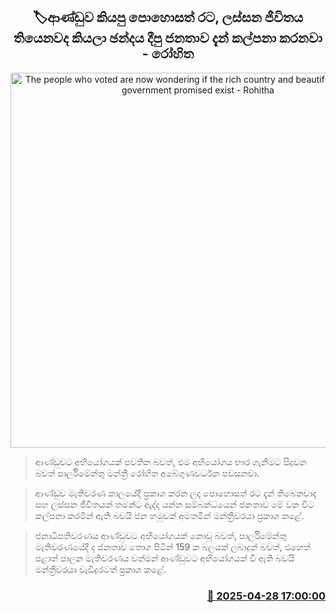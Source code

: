<p align='center'><b><h2 align='center' title='The people who voted are now wondering if the rich country and beautiful life that the government promised exist - Rohitha'>🏷ආණ්ඩුව කියපු පොහොසත් රට, ලස්සන ජීවිතය තියෙනවද කියලා ඡන්දය දීපු ජනතාව දැන් කල්පනා කරනවා - රෝහිත</h2></b></p>
<p align='center'><img src='https://helakuru.sgp1.cdn.digitaloceanspaces.com/esana/images/lib/rohitha-abe-kaluthara.jpg' width='600' alt='The people who voted are now wondering if the rich country and beautiful life that the government promised exist - Rohitha'></p>

> ආණ්ඩුවට අභියෝගයක් පවතින බවත්, එම අභියෝගය භාර ගැනීමට සිදුවන බවත් පාර්ලිමේන්තු මන්ත්‍රී රෝහිත අබේගුණවර්ධන පවසනවා.

> ආණ්ඩුව මැතිවරණ ‍කාලයේදී ප්‍රකාශ කරන ලද පොහොසත් රට දැන් තිබෙනවාද සහ ලස්සන ජීවිතයක් තමන්ට ඇද්ද යන්න සම්බන්ධයෙන් ජනතාව මේ වන විට කල්පනා කරමින් ඇති බවයි ජන හමුවක් අමතමින් මන්ත්‍රීවරයා ප්‍රකාශ කළේ.

> ජනාධිපතිවරණය ආණ්ඩුවට අභියෝගයක් නොවූ බවත්, පාර්ලිමේන්තු මැතිවරණයේදී ද ජනතාව තොග පිටින් 159 ක බලයක් ලබාදුන් බවත්, එහෙත් පළාත් පාලන මැතිවරණය වත්මන් ආණ්ඩුවට අභියෝගයක් වී ඇති බවයි මන්ත්‍රීවරයා වැඩිදුරටත් ප්‍රකාශ කළේ.



<h3 align='right'><a href='https://www.helakuru.lk/esana/p/109619/'>📅 2025-04-28 17:00:00</a></h3>
